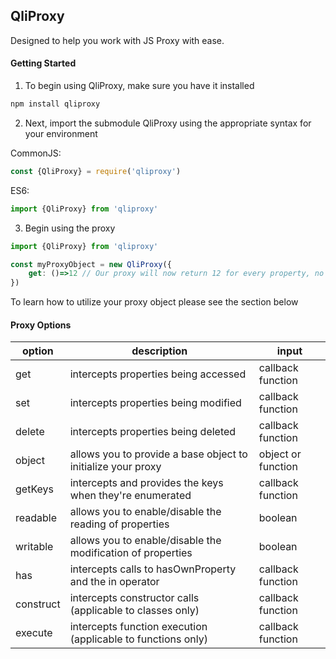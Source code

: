 ## QliProxy
Designed to help you work with JS Proxy with ease.

#### Getting Started
1. To begin using QliProxy, make sure you have it installed

```bash
npm install qliproxy
```
2. Next, import the submodule QliProxy using the appropriate syntax for your environment

CommonJS:
```js
const {QliProxy} = require('qliproxy')

```
ES6:
```js
import {QliProxy} from 'qliproxy'
```
3. Begin using the proxy
```js
import {QliProxy} from 'qliproxy'

const myProxyObject = new QliProxy({
	get: ()=>12 // Our proxy will now return 12 for every property, no matter what the actual value is
})
```

To learn how to utilize your proxy object please see the section below
#### Proxy Options
| option    | description                                                  | input              |
| --        | --                                                           | --                 |
| get       | intercepts properties being accessed                         | callback function  |
| set       | intercepts properties being modified                         | callback function  |
| delete    | intercepts properties being deleted                          | callback function  |
| object    | allows you to provide a base object to initialize your proxy | object or function |
| getKeys   | intercepts and provides the keys when they're enumerated     | callback function  |
| readable  | allows you to enable/disable the reading of properties       | boolean            |
| writable  | allows you to enable/disable the modification of properties  | boolean            |
| has       | intercepts calls to hasOwnProperty and the in operator       | callback function  |
| construct | intercepts constructor calls (applicable to classes only)    | callback function  |
| execute   | intercepts function execution (applicable to functions only) | callback function  |
